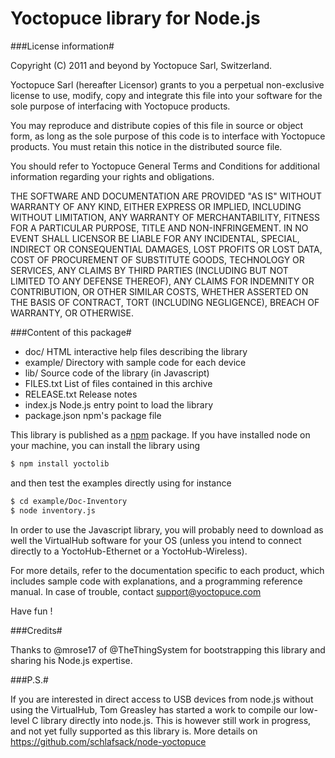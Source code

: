 Yoctopuce library for Node.js
====================================

###License information#

Copyright (C) 2011 and beyond by Yoctopuce Sarl, Switzerland.

Yoctopuce Sarl (hereafter Licensor) grants to you a perpetual
non-exclusive license to use, modify, copy and integrate this
file into your software for the sole purpose of interfacing 
with Yoctopuce products. 

You may reproduce and distribute copies of this file in 
source or object form, as long as the sole purpose of this
code is to interface with Yoctopuce products. You must retain 
this notice in the distributed source file.

You should refer to Yoctopuce General Terms and Conditions
for additional information regarding your rights and 
obligations.

THE SOFTWARE AND DOCUMENTATION ARE PROVIDED "AS IS" WITHOUT
WARRANTY OF ANY KIND, EITHER EXPRESS OR IMPLIED, INCLUDING 
WITHOUT LIMITATION, ANY WARRANTY OF MERCHANTABILITY, FITNESS 
FOR A PARTICULAR PURPOSE, TITLE AND NON-INFRINGEMENT. IN NO
EVENT SHALL LICENSOR BE LIABLE FOR ANY INCIDENTAL, SPECIAL,
INDIRECT OR CONSEQUENTIAL DAMAGES, LOST PROFITS OR LOST DATA, 
COST OF PROCUREMENT OF SUBSTITUTE GOODS, TECHNOLOGY OR 
SERVICES, ANY CLAIMS BY THIRD PARTIES (INCLUDING BUT NOT 
LIMITED TO ANY DEFENSE THEREOF), ANY CLAIMS FOR INDEMNITY OR
CONTRIBUTION, OR OTHER SIMILAR COSTS, WHETHER ASSERTED ON THE
BASIS OF CONTRACT, TORT (INCLUDING NEGLIGENCE), BREACH OF
WARRANTY, OR OTHERWISE.

###Content of this package#

* doc/                 HTML interactive help files describing the library
* example/             Directory with sample code for each device
* lib/                 Source code of the library (in Javascript)
* FILES.txt            List of files contained in this archive
* RELEASE.txt          Release notes
* index.js             Node.js entry point to load the library
* package.json         npm's package file

This library is published as a [npm](http://npmjs.org/) package. If you have installed node
on your machine, you can install the library using
```bash
$ npm install yoctolib
```
and then test the examples directly using for instance
```bash
$ cd example/Doc-Inventory
$ node inventory.js
```

In order to use the Javascript library, you will probably need to download
as well the VirtualHub software for your OS (unless you intend to connect
directly to a YoctoHub-Ethernet or a YoctoHub-Wireless).

For more details, refer to the documentation specific to each product, which
includes sample code with explanations, and a programming reference manual.
In case of trouble, contact support@yoctopuce.com

Have fun !

###Credits#


Thanks to @mrose17 of @TheThingSystem for bootstrapping this library
and sharing his Node.js expertise. 

###P.S.#

If you are interested in direct access to USB devices from node.js
without using the VirtualHub, Tom Greasley has started a work to
compile our low-level C library directly into node.js. This is however
still work in progress, and not yet fully supported as this library
is. More details on https://github.com/schlafsack/node-yoctopuce
